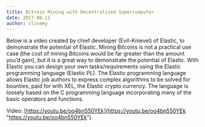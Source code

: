 ```yaml
---
title: Bitcoin Mining with Decentralized Supercomputer
date: 2017-06-11
author: clivemy
---
```


Below is a video created by chief developer (Evil-Knievel) of Elastic, to demonstrate the potential of Elastic. Mining Bitcoins is not a practical use case (the cost of mining Bitcoins would be far greater than the amount you’d gain), but it is a great way to demonstrate the potential of Elastic. With Elastic you can design your own tasks/requirements using the Elastic programming language (Elastic PL). The Elastic programming language allows Elastic job authors to express complex algorithms to be solved for bounties, paid for with XEL, the Elastic crypto currency. The language is loosely based on the C programming language incorporating many of the basic operators and functions.


Video: 
[https://youtu.be/oo4bn550YEk](https://youtu.be/oo4bn550YEk "https://youtu.be/oo4bn550YEk")